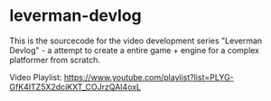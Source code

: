 # leverman-devlog
This is the sourcecode for the video development series  "Leverman Devlog" - a attempt to create a entire game + engine for a complex platformer from scratch.

Video Playlist: https://www.youtube.com/playlist?list=PLYG-GfK4ITZ5X2dciKXT_COJrzQAI4oxL

